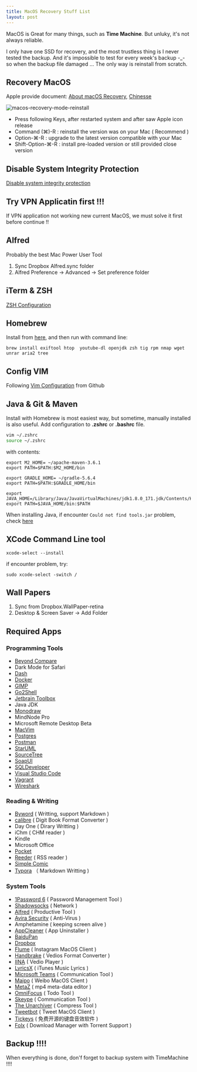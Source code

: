 ```yaml
---
title: MacOS Recovery Stuff List
layout: post
---
```


MacOS is Great for many things, such as **Time Machine**. But unluky, it's not always reliable. 

I only have one SSD for recovery, and the most trustless thing is I never tested the backup. And it's impossible to test for every week's backup  -_- so when the backup file damaged ... The only way is reinstall from scratch.


## Recovery MacOS

Apple provide document: [About macOS Recovery](https://support.apple.com/en-us/HT201314), [Chinesse](https://support.apple.com/zh-cn/HT204904)

![macos-recovery-mode-reinstall](http://villim.github.io/img/2020/macos-recovery-mode-reinstall.jpg)

* Press following Keys, after restarted system and after saw Apple icon release
* Command (⌘)-R : reinstall the version was on your Mac ( Recommend )
* Option-⌘-R : upgrade to the latest version compatible with your Mac
* Shift-Option-⌘-R : install pre-loaded version or still provided close version

## Disable System Integrity Protection

[Disable system integrity protection](http://villim.github.io/user-bin-is-forbidden-in-macos)

## Try VPN Applicatin first !!!

If VPN application not working new current MacOS, we must solve it first before continue !!

## Alfred

Probably the best Mac Power User Tool

1. Sync Dropbox Alfred.sync folder
2. Alfred Preference -> Advanced -> Set preference folder


## iTerm & ZSH

[ZSH Configuration](http://villim.github.io/replace-bash-with-zsh) 

## Homebrew

Install from [here](https://brew.sh ), and then run with command line:

``` brew install exiftool htop  youtube-dl openjdk zsh tig rpm nmap wget unrar aria2 tree ```

## Config VIM

Following [Vim Configuration](https://github.com/villim/dotvim) from Github

## Java & Git & Maven

Install with Homebrew is most easiest way, but sometime, manually installed is also useful. Add configuration to **.zshrc** or **.bashrc** file.

``` bash
vim ~/.zshrc
source ~/.zshrc
```
with contents:

``` text
export M2_HOME= ~/apache-maven-3.6.1
export PATH=$PATH:$M2_HOME/bin

export GRADLE_HOME= ~/gradle-5.6.4
export PATH=$PATH:$GRADLE_HOME/bin

export JAVA_HOME=/Library/Java/JavaVirtualMachines/jdk1.8.0_171.jdk/Contents/Home
export PATH=$JAVA_HOME/bin:$PATH
```

When installing Java, if encounter ```Could not find tools.jar``` problem, check [here](https://stackoverflow.com/questions/64968851/could-not-find-tools-jar-please-check-that-library-internet-plug-ins-javaapple/65211651#65211651)

## XCode Command Line tool

```
xcode-select --install
```

if encounter problem, try:

```
sudo xcode-select -switch /
```

## Wall Papers

1. Sync from Dropbox.WallPaper-retina
2. Desktop & Screen Saver -> Add Folder

## Required Apps

###  Programming Tools

* [Beyond Compare](https://scootersoftware.com)
* Dark Mode for Safari
* [Dash](https://kapeli.com/dash)
* [Docker](https://www.docker.com/products/docker-desktop) 
* [GIMP](https://www.gimp.org)
* [Go2Shell](https://zipzapmac.com/Go2Shell)
* [Jetbrain Toolbox](https://www.jetbrains.com/toolbox-app/) 
* Java JDK 
* [Monodraw](https://monodraw.helftone.com)
* MindNode Pro
* Microsoft Remote Desktop Beta
* [MacVim](https://macvim-dev.github.io/macvim/)
* [Postgres](https://www.postgresql.org/download/)
* [Postman](https://www.postman.com/downloads/)
* [StarUML](https://staruml.io)
* [SourceTree](https://www.sourcetreeapp.com)
* [SoapUI](https://www.soapui.org)
* [SQLDeveloper](https://www.oracle.com/cn/tools/downloads/oracle-sql-developer-download.html)
* [Visual Studio Code](https://code.visualstudio.com)
* [Vagrant](http://villim.github.io/running-virtualbox-with-vagrant-on-macos)
* [Wireshark](https://www.wireshark.org)

### Reading & Writing

* [Byword](https://www.bywordapp.com) ( Writting, support Markdown )
* [calibre](https://calibre-ebook.com) ( Digit Book Format Converter )
* Day One ( Dirary Writting )
* iChm ( CHM reader )
* Kindle
* Microsoft Office
* [Pocket](https://getpocket.com)
* [Reeder](https://www.reederapp.com) ( RSS reader )
* [Simple Comic](https://simple-comic.en.softonic.com/mac) 
* [Typora](https://typora.io) （ Markdown Writting )

### System Tools

* [1Password 6](https://1password.com/zh-cn/) ( Password Management Tool )
* [Shadowsocks](https://github.com/shadowsocks) ( Network )
* [Alfred](https://www.alfredapp.com) ( Productive Tool )
* [Avira Security](https://www.avira.com)  ( Anti-Virus )
* Amphetamine ( keeping screen alive ) 
* [AppCleaner](http://freemacsoft.net/appcleaner/) ( App Uninstaller )
* [BaiduPan](http://pan.baidu.com/download#pan)
* [Dropbox](https://www.dropbox.com)
* [Flume](https://flumeapp.com) ( Instagram MacOS Client )
* [Handbrake](https://handbrake.fr) ( Vedios Format Converter )
* [IINA](https://iina.io) ( Vedio Player )
* [LyricsX](https://github.com/ddddxxx/LyricsX/releases) ( iTunes Music Lyrics )
* [Microsoft Teams](https://teams.microsoft.com/edustart) ( Communication Tool )
* [Maipo](http://weiboformac.sinaapp.com) ( Weibo MacOS Client )
* [MetaZ](https://metaz.io) ( mp4 meta-data editor )
* [OmniFocus](https://www.omnigroup.com/omnifocus) ( Todo Tool )
* [Skeype](https://www.skype.com/en/) ( Communication Tool )
* [The Unarchiver](https://macpaw.com/the-unarchiver) ( Compress Tool )
* [Tweetbot](https://www.tapbots.com/tweetbot/mac/) ( Tweet MacOS Client )
* [Tickeys](http://www.yingdev.com/projects/tickeys) ( 免费开源的键盘音效软件 )
* [Folx](https://www.electronic.us/products/folx/) ( Download Manager with Torrent Support ) 

## Backup !!!!

When everything is done, don'f forget to backup system with TimeMachine !!!!
